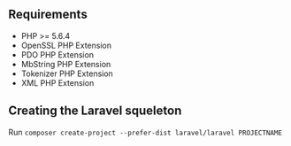 ## Requirements

- PHP >= 5.6.4
- OpenSSL PHP Extension
- PDO PHP Extension
- MbString PHP Extension
- Tokenizer PHP Extension
- XML PHP Extension

## Creating the Laravel squeleton

Run ``composer create-project --prefer-dist laravel/laravel PROJECTNAME``
